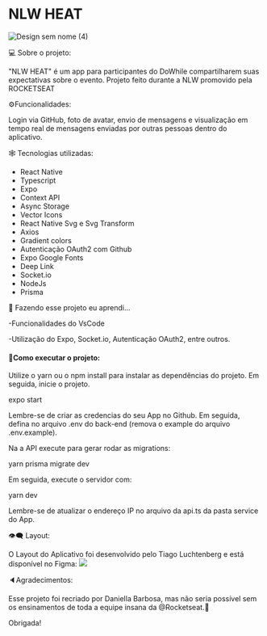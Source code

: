 #                                                         NLW HEAT


![Design sem nome (4)](https://user-images.githubusercontent.com/74657202/139595773-20e4bb7d-9575-4bc3-b80e-60acec7eb4fb.png)

💻 Sobre o projeto:

"NLW HEAT" é um app para participantes do DoWhile compartilharem suas expectativas sobre o evento. Projeto feito durante a NLW promovido pela ROCKETSEAT

⚙️Funcionalidades:

Login via GitHub, foto de avatar, envio de mensagens e visualização em tempo real de mensagens enviadas por outras pessoas dentro do aplicativo.

🕸️ Tecnologias utilizadas:

 - React Native
 - Typescript
 - Expo
 - Context API
 - Async Storage
 - Vector Icons
 - React Native Svg e Svg Transform
 - Axios
 - Gradient colors
 - Autenticação OAuth2 com Github
 - Expo Google Fonts
 - Deep Link
 - Socket.io
 - NodeJs
 - Prisma

🦾 Fazendo esse projeto eu aprendi...

-Funcionalidades do VsCode

-Utilização do Expo, Socket.io, Autenticação OAuth2, entre outros.

<h4>🎲Como executar o projeto:</h4>

Utilize o yarn ou o npm install para instalar as dependências do projeto. Em seguida, inicie o projeto.

expo start

Lembre-se de criar as credencias do seu App no Github. Em seguida, defina no arquivo .env do back-end (remova o example do arquivo .env.example).

Na a API execute para gerar rodar as migrations:

yarn prisma migrate dev

Em seguida, execute o servidor com:

yarn dev

Lembre-se de atualizar o endereço IP no arquivo da api.ts da pasta service do App.

👁️‍🗨️ Layout:

O Layout do Aplicativo foi desenvolvido pelo Tiago Luchtenberg e está disponível no Figma: 
<img src = https://img.shields.io/badge/Acessar%20Layout-Figma-purple/>

🔈Agradecimentos:

Esse projeto foi recriado por Daniella Barbosa, mas não seria possível sem os ensinamentos de toda a equipe insana da @Rocketseat.🚀 

Obrigada!
